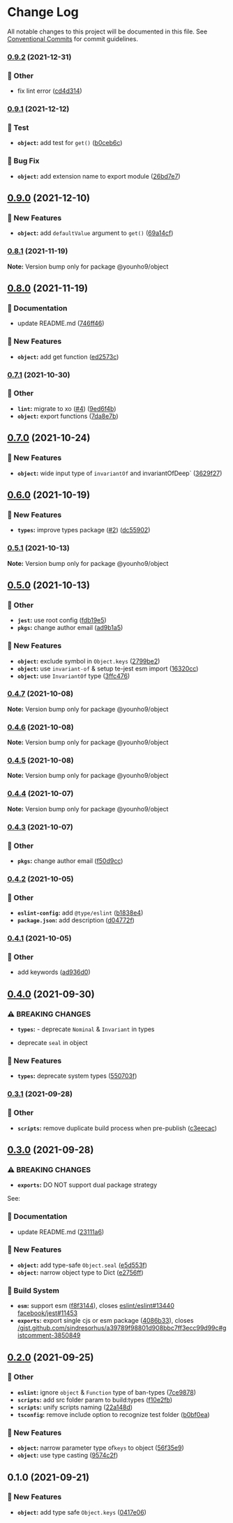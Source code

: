 # Change Log

All notable changes to this project will be documented in this file.
See [Conventional Commits](https://conventionalcommits.org) for commit guidelines.

### [0.9.2](https://github.com/younho9/lib/compare/@younho9/object@0.9.1...@younho9/object@0.9.2) (2021-12-31)


### :broom: Other

* fix lint error ([cd4d314](https://github.com/younho9/lib/commit/cd4d3140ea526059feada3abd293827f92d245dc))



### [0.9.1](https://github.com/younho9/lib/compare/@younho9/object@0.9.0...@younho9/object@0.9.1) (2021-12-12)


### :test_tube: Test

* **`object`:** add test for `get()` ([b0ceb6c](https://github.com/younho9/lib/commit/b0ceb6c1204c9f288ab6a95f377034c69040df16))


### :bug: Bug Fix

* **`object`:** add extension name to export module ([26bd7e7](https://github.com/younho9/lib/commit/26bd7e7327d3955a6d89909fca8373db8764a08f))



## [0.9.0](https://github.com/younho9/lib/compare/@younho9/object@0.8.1...@younho9/object@0.9.0) (2021-12-10)


### :rocket: New Features

* **`object`:** add `defaultValue` argument to `get()` ([69a14cf](https://github.com/younho9/lib/commit/69a14cfff9bc10801e65c5755a4b643a99986c0a))



### [0.8.1](https://github.com/younho9/lib/compare/@younho9/object@0.8.0...@younho9/object@0.8.1) (2021-11-19)

**Note:** Version bump only for package @younho9/object





## [0.8.0](https://github.com/younho9/lib/compare/@younho9/object@0.7.1...@younho9/object@0.8.0) (2021-11-19)


### :memo: Documentation

* update README.md ([746ff46](https://github.com/younho9/lib/commit/746ff46300c6ba8654ac19bef3f4287b2484a199))


### :rocket: New Features

* **`object`:** add get function ([ed2573c](https://github.com/younho9/lib/commit/ed2573c6a2c88f84ba5f57fa82ff1f437f7865d8))



### [0.7.1](https://github.com/younho9/lib/compare/@younho9/object@0.7.0...@younho9/object@0.7.1) (2021-10-30)


### :broom: Other

* **`lint`:** migrate to xo ([#4](https://github.com/younho9/lib/issues/4)) ([9ed6f4b](https://github.com/younho9/lib/commit/9ed6f4ba2861fa57692df4c66416fdcbb94629d7))
* **`object`:** export functions ([7da8e7b](https://github.com/younho9/lib/commit/7da8e7bc7f277ab11e33ccce4e189d32fa10e150))



## [0.7.0](https://github.com/younho9/lib/compare/@younho9/object@0.6.0...@younho9/object@0.7.0) (2021-10-24)


### :rocket: New Features

* **`object`:** wide input type of `invariantOf` and invariantOfDeep` ([3629f27](https://github.com/younho9/lib/commit/3629f2754939ac2bf7c6b3a7359ade809ecdaf1c))



## [0.6.0](https://github.com/younho9/lib/compare/@younho9/object@0.5.1...@younho9/object@0.6.0) (2021-10-19)


### :rocket: New Features

* **`types`:** improve types package ([#2](https://github.com/younho9/lib/issues/2)) ([dc55902](https://github.com/younho9/lib/commit/dc559023a7c026cdfa38b6390f77df3ed7620f47))



### [0.5.1](https://github.com/younho9/lib/compare/@younho9/object@0.5.0...@younho9/object@0.5.1) (2021-10-13)

**Note:** Version bump only for package @younho9/object





## [0.5.0](https://github.com/younho9/lib/compare/@younho9/object@0.4.7...@younho9/object@0.5.0) (2021-10-13)


### :broom: Other

* **`jest`:** use root config ([fdb19e5](https://github.com/younho9/lib/commit/fdb19e591f574dfffdd8dac076dde54382904768))
* **`pkgs`:** change author email ([ad9b1a5](https://github.com/younho9/lib/commit/ad9b1a57b35b3e47c25096aa451ecf73eede8356))


### :rocket: New Features

* **`object`:** exclude symbol in `Object.keys` ([2799be2](https://github.com/younho9/lib/commit/2799be257612a92dffeb30f92adb95a8cfaaf8a5))
* **`object`:** use `invariant-of` & setup te-jest esm import ([16320cc](https://github.com/younho9/lib/commit/16320cc5c632e6e13c233f8a83f4d4800920647e))
* **`object`:** use `InvariantOf` type ([3ffc476](https://github.com/younho9/lib/commit/3ffc47654c6236980bbd60cbea30955716b5ed9e))



### [0.4.7](https://github.com/younho9/lib/compare/@younho9/object@0.4.6...@younho9/object@0.4.7) (2021-10-08)

**Note:** Version bump only for package @younho9/object





### [0.4.6](https://github.com/younho9/lib/compare/@younho9/object@0.4.5...@younho9/object@0.4.6) (2021-10-08)

**Note:** Version bump only for package @younho9/object





### [0.4.5](https://github.com/younho9/lib/compare/@younho9/object@0.4.4...@younho9/object@0.4.5) (2021-10-08)

**Note:** Version bump only for package @younho9/object





### [0.4.4](https://github.com/younho9/lib/compare/@younho9/object@0.4.3...@younho9/object@0.4.4) (2021-10-07)

**Note:** Version bump only for package @younho9/object





### [0.4.3](https://github.com/younho9/lib/compare/@younho9/object@0.4.2...@younho9/object@0.4.3) (2021-10-07)


### :broom: Other

* **`pkgs`:** change author email ([f50d9cc](https://github.com/younho9/lib/commit/f50d9cc4942d756b4b239d109d0990bfbc39f2a2))



### [0.4.2](https://github.com/younho9/lib/compare/@younho9/object@0.4.1...@younho9/object@0.4.2) (2021-10-05)


### :broom: Other

* **`eslint-config`:** add `@type/eslint` ([b1838e4](https://github.com/younho9/lib/commit/b1838e4755c40e3cd286c1e3bfee8d98c9424434))
* **`package.json`:** add description ([d04772f](https://github.com/younho9/lib/commit/d04772fee6585b8bb1529589b570d8237156189a))



### [0.4.1](https://github.com/younho9/lib/compare/@younho9/object@0.4.0...@younho9/object@0.4.1) (2021-10-05)


### :broom: Other

* add keywords ([ad936d0](https://github.com/younho9/lib/commit/ad936d0a2aa3ecb5d1a7450359688b6f4fbd3ea9))



## [0.4.0](https://github.com/younho9/lib/compare/@younho9/object@0.3.1...@younho9/object@0.4.0) (2021-09-30)


### ⚠ BREAKING CHANGES

* **`types`:** - deprecate `Nominal` & `Invariant` in types
- deprecate `seal` in object

### :rocket: New Features

* **`types`:** deprecate system types ([550703f](https://github.com/younho9/lib/commit/550703f19d7683be2fe93b37778e1226ed03f97f))



### [0.3.1](https://github.com/younho9/lib/compare/@younho9/object@0.3.0...@younho9/object@0.3.1) (2021-09-28)


### :broom: Other

* **`scripts`:** remove duplicate build process when pre-publish ([c3eecac](https://github.com/younho9/lib/commit/c3eecac5652850fdc3365c555e386837d0a60773))



## [0.3.0](https://github.com/younho9/lib/compare/@younho9/object@0.2.0...@younho9/object@0.3.0) (2021-09-28)


### ⚠ BREAKING CHANGES

* **`exports`:** DO NOT support dual package strategy

See:

### :memo: Documentation

* update README.md ([23111a6](https://github.com/younho9/lib/commit/23111a61c9b48cd5f5c9ed84514e0d145ac3e0dd))


### :rocket: New Features

* **`object`:** add type-safe `Object.seal` ([e5d553f](https://github.com/younho9/lib/commit/e5d553fdb13f219d6c0eb214b0793e385baac66a))
* **`object`:** narrow object type to Dict ([e2756ff](https://github.com/younho9/lib/commit/e2756fff616bad3e1cd42db291874e453c9e503c))


### :hammer: Build System

* **`esm`:** support esm ([f8f3144](https://github.com/younho9/lib/commit/f8f3144921c6d9adfc80c7637620c777a17e6546)), closes [eslint/eslint#13440](https://github.com/eslint/eslint/issues/13440) [facebook/jest#11453](https://github.com/facebook/jest/issues/11453)
* **`exports`:** export single cjs or esm package ([4086b33](https://github.com/younho9/lib/commit/4086b337c36471268ddb55ee1aa632a3d056bfd0)), closes [/gist.github.com/sindresorhus/a39789f98801d908bbc7ff3ecc99d99c#gistcomment-3850849](https://github.com/younho9//gist.github.com/sindresorhus/a39789f98801d908bbc7ff3ecc99d99c/issues/gistcomment-3850849)



## [0.2.0](https://github.com/younho9/lib/compare/@younho9/object@0.1.0...@younho9/object@0.2.0) (2021-09-25)


### :broom: Other

* **`eslint`:** ignore `object` & `Function` type of ban-types ([7ce9878](https://github.com/younho9/lib/commit/7ce9878bb0080e3e8b0baf88eed2bffcfe5c9e3d))
* **`scripts`:** add src folder param to build:types ([f10e2fb](https://github.com/younho9/lib/commit/f10e2fb681bb632dd046ac655087e516b03e9925))
* **`scripts`:** unify scripts naming ([22a148d](https://github.com/younho9/lib/commit/22a148d449c440ad8dc002a14bad4aaff6472f65))
* **`tsconfig`:** remove include option to recognize test folder ([b0bf0ea](https://github.com/younho9/lib/commit/b0bf0ea007b2ff7ac28b5afc81ea896ef9a9b833))


### :rocket: New Features

* **`object`:** narrow parameter type of`keys` to object ([56f35e9](https://github.com/younho9/lib/commit/56f35e905793e320047ec39ee4ae864f50ccd34a))
* **`object`:** use type casting ([9574c2f](https://github.com/younho9/lib/commit/9574c2f7e3bcb335f047b3caa329f1072b47e470))



## 0.1.0 (2021-09-21)


### :rocket: New Features

* **`object`:** add type safe `Object.keys` ([0417e06](https://github.com/younho9/lib/commit/0417e06e879b2f320bbf095444935c5a0d7ec3fb))
